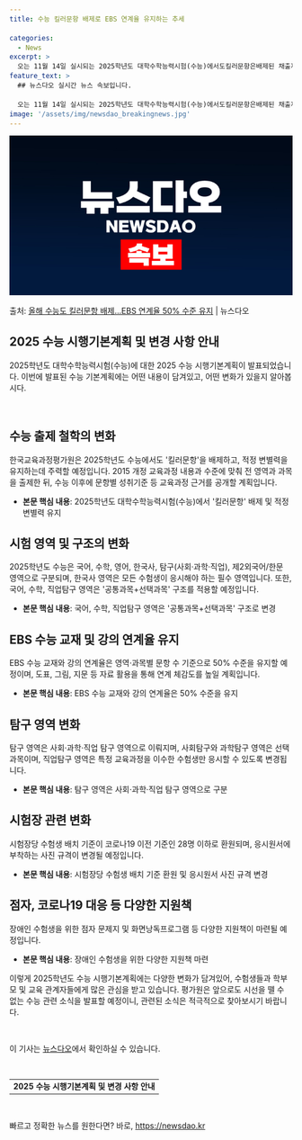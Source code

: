 ```yaml
---
title: 수능 킬러문항 배제로 EBS 연계율 유지하는 추세

categories:
  - News
excerpt: >
  오는 11월 14일 실시되는 2025학년도 대학수학능력시험(수능)에서도킬러문항은배제된 채출제된다. EBS 수…
feature_text: >
  ## 뉴스다오 실시간 뉴스 속보입니다.

  오는 11월 14일 실시되는 2025학년도 대학수학능력시험(수능)에서도킬러문항은배제된 채출제된다. EBS 수…
image: '/assets/img/newsdao_breakingnews.jpg'
---
```


![뉴스다오 속보](/assets/img/newsdao_breakingnews.jpg)

<p>출처: <a href="https://newsdao.kr/3455" rel="dofollow">올해 수능도 킬러문항 배제…EBS 연계율 50% 수준 유지</a> | 뉴스다오</p>

<h2 data-ke-size="size26">2025 수능 시행기본계획 및 변경 사항 안내</h2>

2025학년도 대학수학능력시험(수능)에 대한 2025 수능 시행기본계획이 발표되었습니다. 이번에 발표된 수능 기본계획에는 어떤 내용이 담겨있고, 어떤 변화가 있을지 알아봅시다.

<p data-ke-size="size16">&nbsp;</p>

<h2 data-ke-size="size24">수능 출제 철학의 변화</h2>
한국교육과정평가원은 2025학년도 수능에서도 '킬러문항'을 배제하고, 적정 변별력을 유지하는데 주력할 예정입니다. 2015 개정 교육과정 내용과 수준에 맞춰 전 영역과 과목을 출제한 뒤, 수능 이후에 문항별 성취기준 등 교육과정 근거를 공개할 계획입니다.

<ul>
  <li><b>본문 핵심 내용</b>: 2025학년도 대학수학능력시험(수능)에서 '킬러문항' 배제 및 적정 변별력 유지</li>
</ul>

<h2 data-ke-size="size24">시험 영역 및 구조의 변화</h2>
2025학년도 수능은 국어, 수학, 영어, 한국사, 탐구(사회·과학·직업), 제2외국어/한문 영역으로 구분되며, 한국사 영역은 모든 수험생이 응시해야 하는 필수 영역입니다. 또한, 국어, 수학, 직업탐구 영역은 '공통과목+선택과목' 구조를 적용할 예정입니다.

<ul>
  <li><b>본문 핵심 내용</b>: 국어, 수학, 직업탐구 영역은 '공통과목+선택과목' 구조로 변경</li>
</ul>

<h2 data-ke-size="size24">EBS 수능 교재 및 강의 연계율 유지</h2>
EBS 수능 교재와 강의 연계율은 영역·과목별 문항 수 기준으로 50% 수준을 유지할 예정이며, 도표, 그림, 지문 등 자료 활용을 통해 연계 체감도를 높일 계획입니다.

<ul>
  <li><b>본문 핵심 내용</b>: EBS 수능 교재와 강의 연계율은 50% 수준을 유지</li>
</ul>

<h2 data-ke-size="size24">탐구 영역 변화</h2>
탐구 영역은 사회·과학·직업 탐구 영역으로 이뤄지며, 사회탐구와 과학탐구 영역은 선택 과목이며, 직업탐구 영역은 특정 교육과정을 이수한 수험생만 응시할 수 있도록 변경됩니다.

<ul>
  <li><b>본문 핵심 내용</b>: 탐구 영역은 사회·과학·직업 탐구 영역으로 구분</li>
</ul>

<h2 data-ke-size="size24">시험장 관련 변화</h2>
시험장당 수험생 배치 기준이 코로나19 이전 기준인 28명 이하로 환원되며, 응시원서에 부착하는 사진 규격이 변경될 예정입니다.

<ul>
  <li><b>본문 핵심 내용</b>: 시험장당 수험생 배치 기준 환원 및 응시원서 사진 규격 변경</li>
</ul>

<h2 data-ke-size="size24">점자, 코로나19 대응 등 다양한 지원책</h2>
장애인 수험생을 위한 점자 문제지 및 화면낭독프로그램 등 다양한 지원책이 마련될 예정입니다.

<ul>
  <li><b>본문 핵심 내용</b>: 장애인 수험생을 위한 다양한 지원책 마련</li>
</ul>

이렇게 2025학년도 수능 시행기본계획에는 다양한 변화가 담겨있어, 수험생들과 학부모 및 교육 관계자들에게 많은 관심을 받고 있습니다. 평가원은 앞으로도 시선을 뗄 수 없는 수능 관련 소식을 발표할 예정이니, 관련된 소식은 적극적으로 찾아보시기 바랍니다.

<p data-ke-size="size16">&nbsp;</p>

이 기사는 <a href="https://newsdao.kr/3455">뉴스다오</a>에서 확인하실 수 있습니다.

<p data-ke-size="size16">&nbsp;</p>

<table>
  <tr>
    <td style="text-align: center; height: 17px;"><b>2025 수능 시행기본계획 및 변경 사항 안내</b></td>
  </tr>
</table>

<p data-ke-size="size16">&nbsp;</p> 

빠르고 정확한 뉴스를 원한다면? 바로, <a href="https://newsdao.kr" rel="dofollow">https://newsdao.kr</a>


